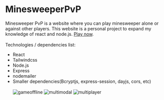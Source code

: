 # MinesweeperPvP

Minesweeper PvP is a website where you can play minesweeper alone or against other players.
This website is a personal project to expand my knowledge of react and node.js. [Play now](https://www.minesweeperpvp.online).
<br></br>
Technologies / dependencies list:
  - React
  - Tailwindcss
  - Node.js
  - Express
  - nodemailer
  - Smaller dependencies(Bcryptjs, express-session, dayjs, cors, etc)
<br></br>
![gameoffline](https://github.com/DavideZenobi/minesweeper-pvp-front/assets/55576514/83e79353-de18-4c73-b83a-23497f2f9abb)
![multimodal](https://github.com/DavideZenobi/minesweeper-pvp-front/assets/55576514/64ed05d4-9ce6-464c-a66e-7d533ace98dd)
![multiplayer](https://github.com/DavideZenobi/minesweeper-pvp-front/assets/55576514/19763b3a-c00b-48f1-bbfa-72c58b70be29)
